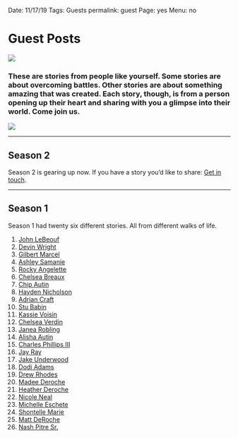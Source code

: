 Date: 11/17/19
Tags: Guests
permalink: guest
Page: yes
Menu: no

# Guest Posts

![](https://i.imgur.com/M1rCo17.png)

### These are stories from people like yourself. Some stories are about overcoming battles. Other stories are about something amazing that was created. Each story, though, is from a person opening up their heart and sharing with you a glimpse into their world. Come join us.

![](https://i.imgur.com/ddd1QwS.png)

---- 

## Season 2

Season 2 is gearing up now. If you have a story you’d like to share: [Get in touch](mailto:%20nashp@me.com).

---- 

## Season 1

Season 1 had twenty six different stories. All from different walks of life. 

1. [John LeBeouf](http://nashp.com/jp)
2. [Devin Wright](http://nashp.com/gold-coin)
3. [Gilbert Marcel](/gilbert)
4. [Ashley Samanie](http://nashp.com/the-power-of-creation)
5. [Rocky Angelette](http://nashp.com/dear-future-wife)
6. [Chelsea Breaux](http://nashp.com/trying-to-conceive)
7. [Chip Autin](/chip)
8. [Hayden Nicholson](/hayden)
9. [Adrian Craft](http://nashp.com/a-love-letter-or-a-letter-to-love-by-adrian-craft)
10. [Stu Babin](http://nashp.com/binary-life-by-stu-babin)
11. [Kassie Voisin](/kassie)
12. [Chelsea Verdin](/chelsea)
13. [Janea Robling](/janea)
14. [Alisha Autin](/alisha)
15. [Charles Phillips III](/gemini-twins)
16. [Jay Ray](/finding-purpose-by-jay-ray)
17. [Jake Underwood](/the-tap-in)
18. [Dodi Adams](/dodi)
19. [Drew Rhodes](/drew)
20. [Madee Deroche](madee)
21. [Heather Deroche](heather)
22. [Nicole Neal](nicole)
23. [Michelle Eschete](michelle)
24. [Shontelle Marie](shontelle)
25. [Matt DeRoche](matt)
26. [Nash Pitre Sr.](nashsr)
